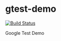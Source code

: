 # gtest-demo

[![Build Status](https://travis-ci.org/yuryu/gtest-demo.svg?branch=master)](https://travis-ci.org/yuryu/gtest-demo)

Google Test Demo
